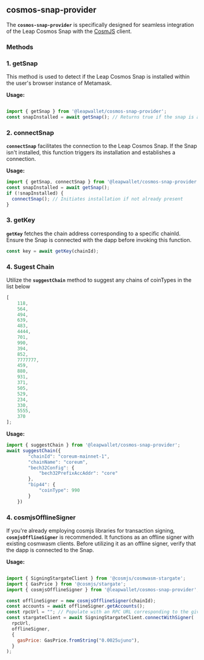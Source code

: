 ## **cosmos-snap-provider**

The **`cosmos-snap-provider`** is specifically designed for seamless integration of the Leap Cosmos Snap with the [CosmJS](https://github.com/cosmos/cosmjs) client.

### **Methods**

### 1. **getSnap**

This method is used to detect if the Leap Cosmos Snap is installed within the user's browser instance of Metamask.

**Usage:**

```js

import { getSnap } from '@leapwallet/cosmos-snap-provider';
const snapInstalled = await getSnap(); // Returns true if the snap is already installed
```

### 2. **connectSnap**

**`connectSnap`** facilitates the connection to the Leap Cosmos Snap. If the Snap isn't installed, this function triggers its installation and establishes a connection.

**Usage:**

```js
import { getSnap, connectSnap } from '@leapwallet/cosmos-snap-provider';
const snapInstalled = await getSnap();
if (!snapInstalled) {
  connectSnap(); // Initiates installation if not already present
}

```

### 3. **getKey**

**`getKey`** fetches the chain address corresponding to a specific chainId. Ensure the Snap is connected with the dapp before invoking this function.

```js
const key = await getKey(chainId);
```


### 4. **Sugest Chain**

Utilize the **`suggestChain`** method to suggest any chains of coinTypes in the list below

```javascript
[
    118, 
    564, 
    494, 
    639, 
    483, 
    4444, 
    701, 
    990, 
    394, 
    852, 
    7777777, 
    459, 
    880, 
    931, 
    371, 
    505, 
    529, 
    234, 
    330, 
    5555, 
    370
];
```

**Usage:**

```javascript
import { suggestChain } from '@leapwallet/cosmos-snap-provider';
await suggestChain({
        "chainId": "coreum-mainnet-1",
        "chainName": "coreum",
        "bech32Config": {
            "bech32PrefixAccAddr": "core"
        },
        "bip44": {
            "coinType": 990
        }
    })
```

### 4. **cosmjsOfflineSigner**

If you're already employing cosmjs libraries for transaction signing, **`cosmjsOfflineSigner`** is recommended. It functions as an offline signer with existing cosmwasm clients. Before utilizing it as an offline signer, verify that the dapp is connected to the Snap.

**Usage:**

```js

import { SigningStargateClient } from '@cosmjs/cosmwasm-stargate';
import { GasPrice } from '@cosmjs/stargate';
import { cosmjsOfflineSigner } from '@leapwallet/cosmos-snap-provider';

const offlineSigner = new cosmjsOfflineSigner(chainId);
const accounts = await offlineSigner.getAccounts();
const rpcUrl = ""; // Populate with an RPC URL corresponding to the given chainId
const stargateClient = await SigningStargateClient.connectWithSigner(
  rpcUrl,
  offlineSigner,
  {
    gasPrice: GasPrice.fromString("0.0025ujuno"),
  }
);

```
